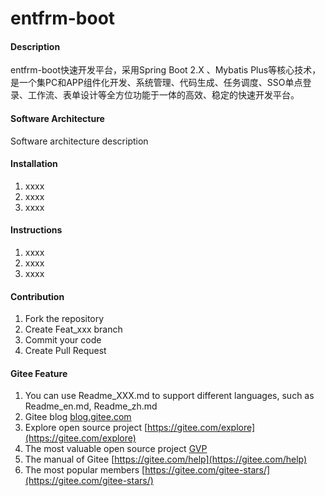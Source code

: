# entfrm-boot

#### Description
entfrm-boot快速开发平台，采用Spring Boot 2.X 、Mybatis Plus等核心技术， 是一个集PC和APP组件化开发、系统管理、代码生成、任务调度、SSO单点登录、工作流、表单设计等全方位功能于一体的高效、稳定的快速开发平台。

#### Software Architecture
Software architecture description

#### Installation

1. xxxx
2. xxxx
3. xxxx

#### Instructions

1. xxxx
2. xxxx
3. xxxx

#### Contribution

1. Fork the repository
2. Create Feat_xxx branch
3. Commit your code
4. Create Pull Request


#### Gitee Feature

1. You can use Readme\_XXX.md to support different languages, such as Readme\_en.md, Readme\_zh.md
2. Gitee blog [blog.gitee.com](https://blog.gitee.com)
3. Explore open source project [https://gitee.com/explore](https://gitee.com/explore)
4. The most valuable open source project [GVP](https://gitee.com/gvp)
5. The manual of Gitee [https://gitee.com/help](https://gitee.com/help)
6. The most popular members  [https://gitee.com/gitee-stars/](https://gitee.com/gitee-stars/)